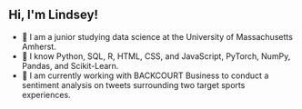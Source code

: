 ## Hi, I'm Lindsey! 

- 🔭 I am a junior studying data science at the University of Massachusetts Amherst. 
- 🌱 I know Python, SQL, R, HTML, CSS, and JavaScript, PyTorch, NumPy, Pandas, and Scikit-Learn. 
- 👯 I am currently working with BACKCOURT Business to conduct a sentiment analysis on tweets surrounding two target sports experiences. 
